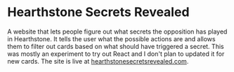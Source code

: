 Hearthstone Secrets Revealed
============================

A website that lets people figure out what secrets the opposition has played in Hearthstone. It tells
the user what the possible actions are and allows them to filter out cards based on what should have
triggered a secret. This was mostly an experiment to try out React and I don't plan to updated it for new cards. 
The site is live at [hearthstonesecretsrevealed.com](http://hearthstonesecretsrevealed.com/).
